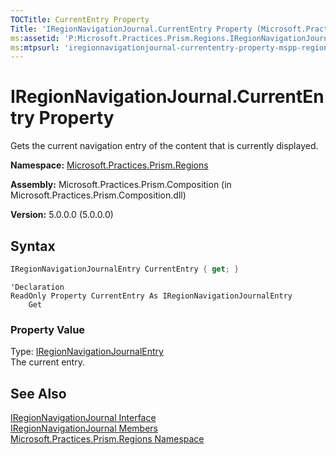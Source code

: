 ```yaml
---
TOCTitle: CurrentEntry Property
Title: 'IRegionNavigationJournal.CurrentEntry Property (Microsoft.Practices.Prism.Regions)'
ms:assetid: 'P:Microsoft.Practices.Prism.Regions.IRegionNavigationJournal.CurrentEntry'
ms:mtpsurl: 'iregionnavigationjournal-currententry-property-mspp-regions.md'
---
```


# IRegionNavigationJournal.CurrentEntry Property

Gets the current navigation entry of the content that is currently displayed.

**Namespace:** [Microsoft.Practices.Prism.Regions](/patterns-practices/reference/mspp-regions-namespace)

**Assembly:** Microsoft.Practices.Prism.Composition (in Microsoft.Practices.Prism.Composition.dll)

**Version:** 5.0.0.0 (5.0.0.0)

## Syntax
```C#
IRegionNavigationJournalEntry CurrentEntry { get; }
```

```VB
'Declaration
ReadOnly Property CurrentEntry As IRegionNavigationJournalEntry
	Get
```

### Property Value

Type: [IRegionNavigationJournalEntry](/patterns-practices/reference/iregionnavigationjournalentry-interface-mspp-regions)  
The current entry.

## See Also

[IRegionNavigationJournal Interface](/patterns-practices/reference/iregionnavigationjournal-interface-mspp-regions)<br/>
[IRegionNavigationJournal Members](/patterns-practices/reference/iregionnavigationjournal-members-mspp-regions)<br/>
[Microsoft.Practices.Prism.Regions Namespace](/patterns-practices/reference/mspp-regions-namespace)<br/>